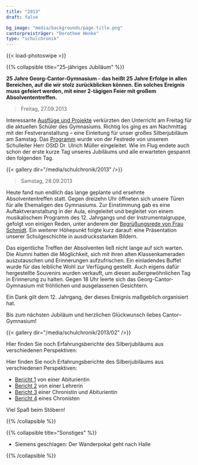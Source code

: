 ```yaml
---
title: "2013"
draft: false

bg_image: "media/backgrounds/page-title.png"
cantorpreisträger: "Dorothee Henke"
type: "schulchronik"
---
```


{{< load-photoswipe >}}

{{% collapsible  title="25-jähriges Jubiläum" %}}

**25 Jahre Georg-Cantor-Gymnasium - das heißt 25 Jahre Erfolge in allen Bereichen, auf die wir stolz zurückblicken können.
Ein solches Ereignis muss gefeiert werden, mit einer 2-tägigen Feier mit großem Absolvententreffen.**

> Freitag, 27.09.2013

Interessante [Ausflüge und Projekte](/schulchronik/25-ausfluege-und-projekte) verkürzten den Unterricht am Freitag für die aktuellen Schüler des Gymnasiums.
Richtig los ging es am Nachmittag mit der Festveranstaltung – eine Einleitung für unser großes Silberjubiläum am Samstag. Das [Programm](/schulchronik/25-programm) wurde von der Festrede von unserem Schulleiter Herr OStD Dr. Ulrich Müller eingeleitet.
Wie im Flug endete auch schon der erste kurze Tag unseres Jubiläums und alle erwarteten gespannt den folgenden Tag.

{{< gallery dir="/media/schulchronik/2013" />}}

> Samstag, 28.09.2013

Heute fand nun endlich das lange geplante und ersehnte Absolvententreffen statt. Gegen dreizehn Uhr öffneten sich unsere Türen für alle Ehemaligen des Gymnasiums. Zur Einstimmung gab es eine Auftaktveranstaltung in der Aula, eingeleitet und begleitet von einem musikalischem Programm des 12. Jahrgangs und der Instrumentalgruppe, gefolgt von einigen Reden, unter anderem der [Begrüßungsrede von Frau Schmidt](/schulchronik/25-rede-fr-schmidt). Ein weiterer Höhepunkt folgte kurz darauf: eine Präsentation unserer Schulgeschichte in ausdrucksstarken Bildern.

Das eigentliche Treffen der Absolventen ließ nicht lange auf sich warten. Die Alumni hatten die Möglichkeit, sich mit ihren alten Klassenkameraden auszutauschen und Erinnerungen aufzufrischen. Ein einladendes Buffet wurde für das leibliche Wohl zur Verfügung gestellt.
Auch eigens dafür hergestellte Souvenirs wurden verkauft, um diesen außergewöhnlichen Tag in Erinnerung zu halten.
Gegen 18 Uhr leerte sich das Georg-Cantor-Gymnasium mit fröhlichen und ausgelassenen Gesichtern.

Ein Dank gilt dem 12. Jahrgang, der dieses Ereignis maßgeblich organisiert hat.

Bis zum nächsten Jubiläum und herzlichen Glückwunsch liebes Cantor–Gymnasium!

{{< gallery dir="/media/schulchronik/2013/02" />}}

Hier finden Sie noch Erfahrungsberichte des Silberjubiläums aus verschiedenen Perspektiven:

Hier finden Sie noch Erfahrungsberichte des Silberjubiläums aus verschiedenen Perspektiven:

- [Bericht 1](/schulchronik/25-bericht-1) von einer Abiturientin
- [Bericht 2](/schulchronik/25-bericht-2) von einer Lehrerin
- [Bericht 3](/schulchronik/25-bericht-3) einer Chronistin und Abiturientin
- [Bericht 4](/schulchronik/25-bericht-4) eines Chronisten

Viel Spaß beim Stöbern!

{{% /collapsible %}}

{{% collapsible  title="Sonstiges" %}}

- Siemens geschlagen: Der Wanderpokal geht nach Halle

{{% /collapsible %}}
